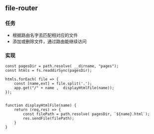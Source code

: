 ## file-router

### 任务
- 根据路由名字去匹配相对应的文件
- 添加或删除文件，通过路由能继续访问

### 实现

``````
const pagesDir = path.resolve( __dirname, "pages");
const htmls = fs.readdirSync(pagesDir);

htmls.forEach( file => {
    const [name,ext] = file.split('.');
    app.get("/" + name ,  displayHtmlFile(name));
});


function displayHtmlFile(name) {
    return (req,res) => {
        const filePath = path.resolve( pagesDir, `${name}.html`);
        res.sendFile(filePath);
    }
}
``````